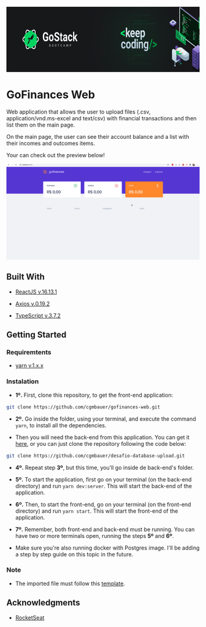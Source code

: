 <p align="center">
  <img src='https://github.com/cgmbauer/assets/blob/master/logo/rocketseat.png' alt='GoStack logo' width="100%" height="170px" />   
</p> 

# GoFinances Web

Web application that allows the user to upload files (.csv, application/vnd.ms-excel and text/csv) with financial transactions and then list them on the main page.  

On the main page, the user can see their account balance and a list with their incomes and outcomes items.  

Your can check  out the preview below!


![gofinances-web demonstration gif](https://github.com/cgmbauer/assets/blob/master/gifs/gofinancesspeed.gif)   

## Built With

- [ReactJS v.16.13.1](https://reactjs.org/)

- [Axios v.0.19.2](https://github.com/axios/axios)

- [TypeScript v.3.7.2](https://www.typescriptlang.org/)

## Getting Started

### Requiremtents

- [yarn v.1.x.x](https://classic.yarnpkg.com/en/docs/install)

### Instalation

- **1º.** First, clone this repository, to get the front-end application:
```sh
git clone https://github.com/cgmbauer/gofinances-web.git
```
- **2º.** Go inside the folder, using your terminal, and execute the command ``` yarn ```, to install all the dependencies. 

- Then you will need the back-end from this application. You can get it [here](https://github.com/cgmbauer/desafio-database-upload),
or you can just clone the repository following the code below:
```sh
git clone https://github.com/cgmbauer/desafio-database-upload.git
```
- **4º.** Repeat step **3º**, but this time, you'll go inside de back-end's folder.

- **5º.** To start the application, first go on your terminal (on the back-end directory) and run ```yarn dev:server```. This will start the back-end of the application.

- **6º.** Then, to start the front-end, go on your terminal (on the front-end directory) and run ```yarn start```. This will start the front-end of the application.

- **7º.** Remember, both front-end and back-end must be running. You can have two or more terminals open, running the steps **5º** and **6º**.

- Make sure you're also running docker with Postgres image. I'll be adding a step by step guide on this topic in the future.

### Note

- The imported file must follow this [template](https://github.com/Rocketseat/bootcamp-gostack-desafios/blob/master/desafio-database-upload/assets/file.csv).

## Acknowledgments

- [RocketSeat](https://rocketseat.com.br/)

